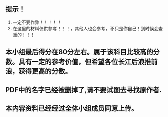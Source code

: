 ## 提示！
1. 一定不要作弊！！！！！
2. 在这里的材料仅供参考！！！，其他人也会参考，不只是你自己！到时候会查重的！！！

## 本小组最后得分在80分左右。属于该科目比较高的分数。具有一定的参考价值，但希望各位长江后浪推前浪，获得更高的分数。

## PDF中的名字已经被删掉了,请不要试图去寻找原作者.

## 本内容资料已经经过全体小组成员同意上传。


